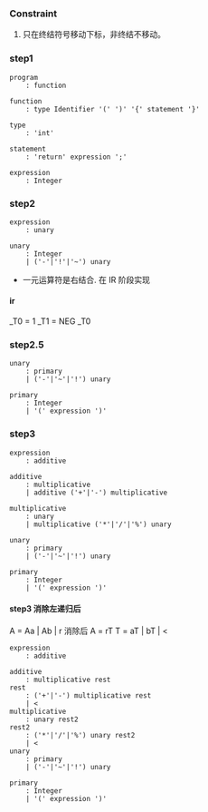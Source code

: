 ### Constraint
1. 只在终结符号移动下标，非终结不移动。
### step1
```
program
    : function

function
    : type Identifier '(' ')' '{' statement '}'

type
    : 'int'

statement
    : 'return' expression ';'

expression
    : Integer
```

### step2
```
expression
    : unary

unary
    : Integer
    | ('-'|'!'|'~') unary
```
- 一元运算符是右结合. 在 IR 阶段实现
#### ir

_T0 = 1
_T1 = NEG _T0

### step2.5
```
unary
    : primary
    | ('-'|'~'|'!') unary

primary
    : Integer
    | '(' expression ')'
```
### step3
```
expression
    : additive

additive
    : multiplicative
    | additive ('+'|'-') multiplicative

multiplicative
    : unary
    | multiplicative ('*'|'/'|'%') unary

unary
    : primary
    | ('-'|'~'|'!') unary

primary
    : Integer
    | '(' expression ')'
```

#### step3 消除左递归后
A = Aa | Ab | r
消除后
A = rT
T = aT | bT | <
```
expression
    : additive

additive
    : multiplicative rest
rest
    : ('+'|'-') multiplicative rest
    | <
multiplicative
    : unary rest2
rest2
    : ('*'|'/'|'%') unary rest2
    | <
unary
    : primary
    | ('-'|'~'|'!') unary

primary
    : Integer
    | '(' expression ')'
```